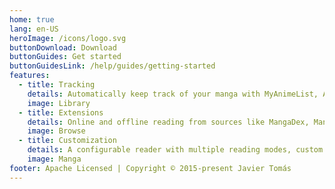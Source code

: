 ```yaml
---
home: true
lang: en-US
heroImage: /icons/logo.svg
buttonDownload: Download
buttonGuides: Get started
buttonGuidesLink: /help/guides/getting-started
features:
  - title: Tracking
    details: Automatically keep track of your manga with MyAnimeList, AniList, Kitsu, Shikimori, and Bangumi
    image: Library
  - title: Extensions
    details: Online and offline reading from sources like MangaDex, MangaKakalot, and hundreds more
    image: Browse
  - title: Customization
    details: A configurable reader with multiple reading modes, custom color filters, and other settings
    image: Manga
footer: Apache Licensed | Copyright © 2015-present Javier Tomás
---
```

